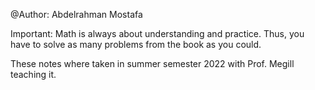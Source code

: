 @Author: Abdelrahman Mostafa

Important: Math is always about understanding and practice. Thus, you have to solve as many problems from the book as you could.

These notes where taken in summer semester 2022 with Prof. Megill teaching it.